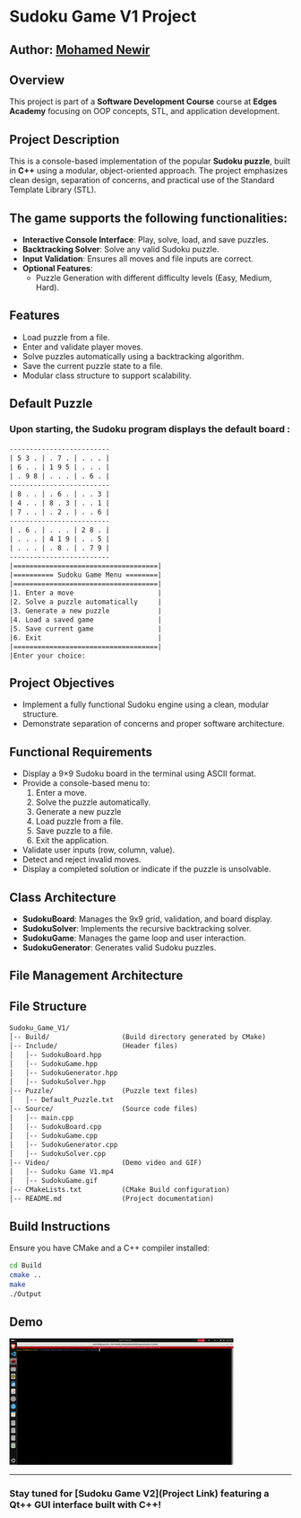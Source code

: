 
# Sudoku Game V1 Project
## Author: [Mohamed Newir](https://www.linkedin.com/in/mohamed-newir-a8a572182)

## Overview
This project is part of a **Software Development Course** course at **Edges Academy** focusing on OOP concepts, STL, and application development.

## Project Description
This is a console-based implementation of the popular **Sudoku puzzle**, built in **C++** using a modular, object-oriented approach. The project emphasizes clean design, separation of concerns, and practical use of the Standard Template Library (STL).

## The game supports the following functionalities:
- **Interactive Console Interface**: Play, solve, load, and save puzzles.
- **Backtracking Solver**: Solve any valid Sudoku puzzle.
- **Input Validation**: Ensures all moves and file inputs are correct.
- **Optional Features**:
  - Puzzle Generation with different difficulty levels (Easy, Medium, Hard).

## Features
- Load puzzle from a file.
- Enter and validate player moves.
- Solve puzzles automatically using a backtracking algorithm.
- Save the current puzzle state to a file.
- Modular class structure to support scalability.

## Default Puzzle

### Upon starting, the Sudoku program displays the default board :

```
-------------------------
| 5 3 . | . 7 . | . . . |
| 6 . . | 1 9 5 | . . . |
| . 9 8 | . . . | . 6 . |
-------------------------
| 8 . . | . 6 . | . . 3 |
| 4 . . | 8 . 3 | . . 1 |
| 7 . . | . 2 . | . . 6 |
-------------------------
| . 6 . | . . . | 2 8 . |
| . . . | 4 1 9 | . . 5 |
| . . . | . 8 . | . 7 9 | 
-------------------------
|====================================| 
|========== Sudoku Game Menu ========| 
|====================================| 
|1. Enter a move                     | 
|2. Solve a puzzle automatically     | 
|3. Generate a new puzzle            | 
|4. Load a saved game                | 
|5. Save current game                | 
|6. Exit                             | 
|====================================| 
|Enter your choice:
```


## Project Objectives
- Implement a fully functional Sudoku engine using a clean, modular structure.
- Demonstrate separation of concerns and proper software architecture.

## Functional Requirements
- Display a 9×9 Sudoku board in the terminal using ASCII format.
- Provide a console-based menu to:
  1. Enter a move.
  2. Solve the puzzle automatically.
  3. Generate a new puzzle
  4. Load puzzle from a file.
  5. Save puzzle to a file.
  6. Exit the application.
- Validate user inputs (row, column, value).
- Detect and reject invalid moves.
- Display a completed solution or indicate if the puzzle is unsolvable.

## Class Architecture
- **SudokuBoard**: Manages the 9x9 grid, validation, and board display.
- **SudokuSolver**: Implements the recursive backtracking solver.
- **SudokuGame**: Manages the game loop and user interaction.
- **SudokuGenerator**: Generates valid Sudoku puzzles.

## File Management Architecture

## File Structure

```
Sudoku_Game_V1/
│-- Build/                  (Build directory generated by CMake)
│-- Include/                (Header files)
│   │-- SudokuBoard.hpp
│   │-- SudokuGame.hpp
│   │-- SudokuGenerator.hpp
│   │-- SudokuSolver.hpp
│-- Puzzle/                 (Puzzle text files)
│   │-- Default_Puzzle.txt
│-- Source/                 (Source code files)
│   │-- main.cpp
│   │-- SudokuBoard.cpp
│   │-- SudokuGame.cpp
│   │-- SudokuGenerator.cpp
│   │-- SudokuSolver.cpp
│-- Video/                  (Demo video and GIF)
│   │-- Sudoku Game V1.mp4
│   │-- SudokuGame.gif
│-- CMakeLists.txt          (CMake Build configuration)
│-- README.md               (Project documentation)
```
## Build Instructions
Ensure you have CMake and a C++ compiler installed:

```bash
cd Build
cmake ..
make
./Output
```

## Demo

![SudokuGame Demo](./Video/SudokuGame.gif)

---

### Stay tuned for [Sudoku Game V2](Project Link) featuring a **Qt++ GUI** interface built with C++!
